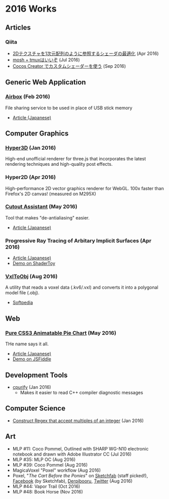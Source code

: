 2016 Works
==========

Articles
--------

### Qiita

- [2Dテクスチャを1次元配列のように参照するシェーダの最適化](http://qiita.com/YVT/items/c695ab4b3cf7faa93885) (Apr 2016)
- [mosh + tmuxはいいぞ](http://qiita.com/YVT/items/74ac375f288aacfef4cd) (Jul 2016)
- [Cocos Creator でカスタムシェーダーを使う](http://qiita.com/YVT/items/c31857decd99413581fd) (Sep 2016)

Generic Web Application
-----------------------

### [Airbox](https://a.yvt.jp/) (Feb 2016)

File sharing service to be used in place of USB stick memory

- [Article (Japanese)](http://ylog.yvt.jp/blog/2016/05/14/airbox-public-alpha/)

Computer Graphics
-----------------

### [Hyper3D](http://hyper3d.github.io/) (Jan 2016)

High-end unofficial renderer for three.js that incorporates the latest rendering techniques and high-quality post effects. 

### Hyper2D (Apr 2016)

High-performance 2D vector graphics renderer for WebGL. 100x faster than Firefox's 2D canvas! (measured on M295X)

### [Cutout Assistant](https://cdn.rawgit.com/yvt/cutout-assistant/master/index.html) (May 2016)

Tool that makes "de-antialiasing" easier.

- [Article (Japanese)](http://ylog.yvt.jp/blog/2016/05/10/cutout-assistant/)

### Progressive Ray Tracing of Arbitary Implicit Surfaces (Apr 2016)

- [Article (Japanese)](http://ylog.yvt.jp/blog/2016/04/18/progressive-ray-tracing-of-arbitrary-implicit-surfaces/)
- [Demo on ShaderToy](https://www.shadertoy.com/view/XsdSR7)

### [VxlToObj](https://github.com/yvt/VxlToObj) (Aug 2016)

A utility that reads a voxel data (.kv6/.vxl) and converts it into a polygonal model file (.obj).

- [Softpedia](http://www.softpedia.com/get/Multimedia/Graphic/Graphic-Others/VxlToObj.shtml)

Web
----

### [Pure CSS3 Animatable Pie Chart](https://github.com/yvt/pure-css-pie/releases) (May 2016)

THe name says it all.

- [Article (Japanese)](http://ylog.yvt.jp/blog/2016/05/04/pure-css-pie/)
- [Demo on JSFiddle](https://jsfiddle.net/yvtjp/3e5g2gd6/3/)

Development Tools
-----------------

- [cpurify](../programs/cpurify.html) (Jan 2016)
    - Makes it easier to read C++ compiler diagnostic messages

Computer Science
----------------

- [Construct Regex that accept multiples of an integer](../programs/makeregex.html) (Jan 2016)

Art
----

- MLP #11: Coco Pommel, Outlined with SHARP WG-N10 electronic notebook and drawn with Adobe Illustrator CC (Jul 2016)
- MLP #35: MLP OC (Aug 2016)
- MLP #39: Coco Pommel (Aug 2016)
- MagicaVoxel "Poxel" workflow (Aug 2016)
- Poxel, "*The Cart Before the Ponies*" on [Sketchfab](https://sketchfab.com/models/ddcc0debe1734789a5f0f4946cb3a12b) (staff picked!), [Facebook](https://www.facebook.com/Sketchfab/posts/1157011627694826) (by Sketchfab), [Derpibooru](https://derpiboo.ru/1225917), [Twitter](https://twitter.com/YVT/status/765222004576223232) (Aug 2016)
- MLP #44: Vapor Trail (Oct 2016)
- MLP #48: Book Horse (Nov 2016)

